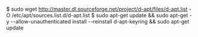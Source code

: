 
$ sudo wget http://master.dl.sourceforge.net/project/d-apt/files/d-apt.list -O /etc/apt/sources.list.d/d-apt.list
$ sudo apt-get update && sudo apt-get -y --allow-unauthenticated install --reinstall d-apt-keyring && sudo apt-get update
